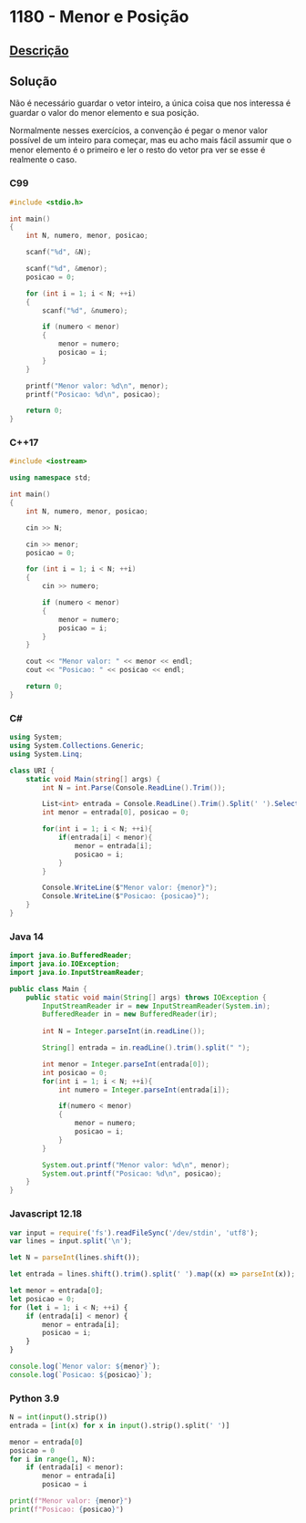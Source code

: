 # 1180 - Menor e Posição

## [Descrição](https://www.beecrowd.com.br/judge/pt/problems/view/1180)

## Solução

Não é necessário guardar o vetor inteiro, a única coisa que nos interessa é guardar o valor do menor elemento e sua posição.

Normalmente nesses exercícios, a convenção é pegar o menor valor possível de um inteiro para começar, mas eu acho mais fácil assumir que o menor elemento é o primeiro e ler o resto do vetor pra ver se esse é realmente o caso.

### C99

```c
#include <stdio.h>

int main()
{
    int N, numero, menor, posicao;

    scanf("%d", &N);

    scanf("%d", &menor);
    posicao = 0;

    for (int i = 1; i < N; ++i)
    {
        scanf("%d", &numero);

        if (numero < menor)
        {
            menor = numero;
            posicao = i;
        }
    }

    printf("Menor valor: %d\n", menor);
    printf("Posicao: %d\n", posicao);

    return 0;
}
```

### C++17

```cpp
#include <iostream>

using namespace std;

int main()
{
    int N, numero, menor, posicao;

    cin >> N;

    cin >> menor;
    posicao = 0;

    for (int i = 1; i < N; ++i)
    {
        cin >> numero;

        if (numero < menor)
        {
            menor = numero;
            posicao = i;
        }
    }

    cout << "Menor valor: " << menor << endl;
    cout << "Posicao: " << posicao << endl;

    return 0;
}
```

### C#

```cs
using System;
using System.Collections.Generic;
using System.Linq;

class URI {
    static void Main(string[] args) {
        int N = int.Parse(Console.ReadLine().Trim());

        List<int> entrada = Console.ReadLine().Trim().Split(' ').Select((x) => int.Parse(x)).ToList();
        int menor = entrada[0], posicao = 0;

        for(int i = 1; i < N; ++i){
            if(entrada[i] < menor){
                menor = entrada[i];
                posicao = i;
            }
        }

        Console.WriteLine($"Menor valor: {menor}");
        Console.WriteLine($"Posicao: {posicao}");
    }
}
```

### Java 14

```java
import java.io.BufferedReader;
import java.io.IOException;
import java.io.InputStreamReader;

public class Main {
    public static void main(String[] args) throws IOException {
        InputStreamReader ir = new InputStreamReader(System.in);
        BufferedReader in = new BufferedReader(ir);
    
        int N = Integer.parseInt(in.readLine());

        String[] entrada = in.readLine().trim().split(" ");

        int menor = Integer.parseInt(entrada[0]);
        int posicao = 0;
        for(int i = 1; i < N; ++i){
            int numero = Integer.parseInt(entrada[i]);

            if(numero < menor)
            {
                menor = numero;
                posicao = i;
            }
        }

        System.out.printf("Menor valor: %d\n", menor);
        System.out.printf("Posicao: %d\n", posicao);
    }
}
```

### Javascript 12.18

```js
var input = require('fs').readFileSync('/dev/stdin', 'utf8');
var lines = input.split('\n');

let N = parseInt(lines.shift());

let entrada = lines.shift().trim().split(' ').map((x) => parseInt(x));

let menor = entrada[0];
let posicao = 0;
for (let i = 1; i < N; ++i) {
    if (entrada[i] < menor) {
        menor = entrada[i];
        posicao = i;
    }
}

console.log(`Menor valor: ${menor}`);
console.log(`Posicao: ${posicao}`);
```

### Python 3.9

```py
N = int(input().strip())
entrada = [int(x) for x in input().strip().split(' ')]

menor = entrada[0]
posicao = 0
for i in range(1, N):
    if (entrada[i] < menor):
        menor = entrada[i]
        posicao = i

print(f"Menor valor: {menor}")
print(f"Posicao: {posicao}")

```